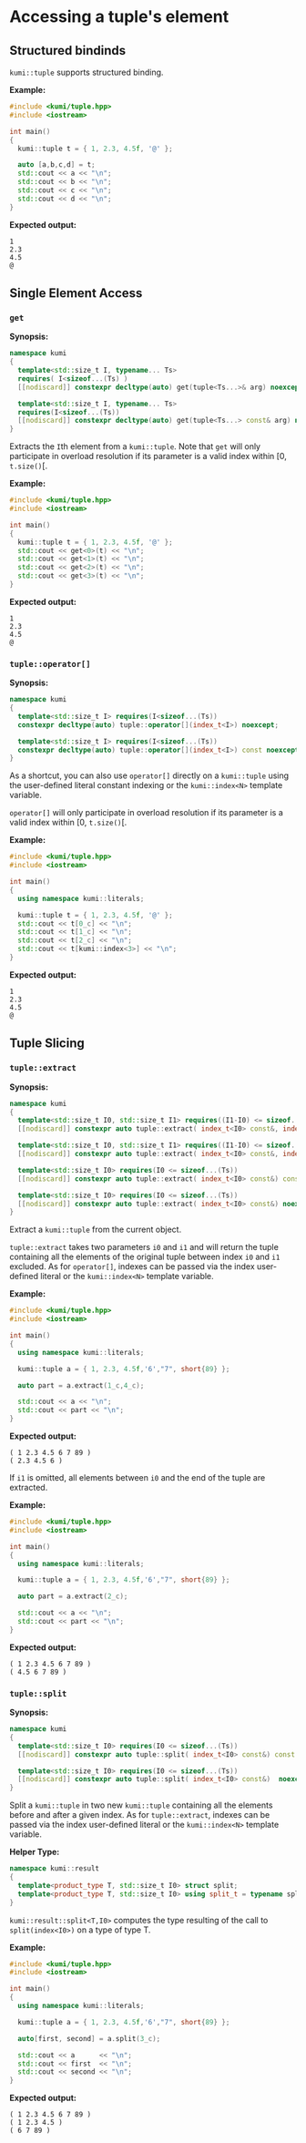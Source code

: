 # Accessing a tuple's element

## Structured bindinds
`kumi::tuple` supports structured binding.

**Example:**
~~~~~~~~~~~~~~~~~~~~~~~~~~~~~~~~~~~~~~~~~~~~~~~~~~~~~~~~~~~~~~~~~~~~~~~~~~~~~~~~~~~~~~~~~~~~~~~~ c++
#include <kumi/tuple.hpp>
#include <iostream>

int main()
{
  kumi::tuple t = { 1, 2.3, 4.5f, '@' };

  auto [a,b,c,d] = t;
  std::cout << a << "\n";
  std::cout << b << "\n";
  std::cout << c << "\n";
  std::cout << d << "\n";
}
~~~~~~~~~~~~~~~~~~~~~~~~~~~~~~~~~~~~~~~~~~~~~~~~~~~~~~~~~~~~~~~~~~~~~~~~~~~~~~~~~~~~~~~~~~~~~~~~

**Expected output:**
~~~~~~~~~~~~~~~~~~~~~~~~~~~~~~~~~~~~~~~~~~~~~~~~~~~~~~~~~~~~~~~~~~~~~~~~~~~~~~~~~~~~~~~~~~~~~~~~
1
2.3
4.5
@
~~~~~~~~~~~~~~~~~~~~~~~~~~~~~~~~~~~~~~~~~~~~~~~~~~~~~~~~~~~~~~~~~~~~~~~~~~~~~~~~~~~~~~~~~~~~~~~~

## Single Element Access

### `get`

**Synopsis:**
```c++
namespace kumi
{
  template<std::size_t I, typename... Ts>
  requires( I<sizeof...(Ts) )
  [[nodiscard]] constexpr decltype(auto) get(tuple<Ts...>& arg) noexcept;

  template<std::size_t I, typename... Ts>
  requires(I<sizeof...(Ts))
  [[nodiscard]] constexpr decltype(auto) get(tuple<Ts...> const& arg) noexcept;
}
```

Extracts the `I`th element from a `kumi::tuple`. Note that `get` will only participate
in overload resolution if its parameter is a valid index within [0, `t.size()`[.

**Example:**
~~~~~~~~~~~~~~~~~~~~~~~~~~~~~~~~~~~~~~~~~~~~~~~~~~~~~~~~~~~~~~~~~~~~~~~~~~~~~~~~~~~~~~~~~~~~~~~~ c++
#include <kumi/tuple.hpp>
#include <iostream>

int main()
{
  kumi::tuple t = { 1, 2.3, 4.5f, '@' };
  std::cout << get<0>(t) << "\n";
  std::cout << get<1>(t) << "\n";
  std::cout << get<2>(t) << "\n";
  std::cout << get<3>(t) << "\n";
}
~~~~~~~~~~~~~~~~~~~~~~~~~~~~~~~~~~~~~~~~~~~~~~~~~~~~~~~~~~~~~~~~~~~~~~~~~~~~~~~~~~~~~~~~~~~~~~~~

**Expected output:**
~~~~~~~~~~~~~~~~~~~~~~~~~~~~~~~~~~~~~~~~~~~~~~~~~~~~~~~~~~~~~~~~~~~~~~~~~~~~~~~~~~~~~~~~~~~~~~~~
1
2.3
4.5
@
~~~~~~~~~~~~~~~~~~~~~~~~~~~~~~~~~~~~~~~~~~~~~~~~~~~~~~~~~~~~~~~~~~~~~~~~~~~~~~~~~~~~~~~~~~~~~~~~

### `tuple::operator[]`

**Synopsis:**
```c++
namespace kumi
{
  template<std::size_t I> requires(I<sizeof...(Ts))
  constexpr decltype(auto) tuple::operator[](index_t<I>) noexcept;

  template<std::size_t I> requires(I<sizeof...(Ts))
  constexpr decltype(auto) tuple::operator[](index_t<I>) const noexcept;
}
```

As a shortcut, you can also use `operator[]` directly on a `kumi::tuple` using the user-defined
literal constant indexing or the `kumi::index<N>` template variable.

`operator[]` will only participate in overload resolution if its parameter is a valid index within
[0, `t.size()`[.


**Example:**
~~~~~~~~~~~~~~~~~~~~~~~~~~~~~~~~~~~~~~~~~~~~~~~~~~~~~~~~~~~~~~~~~~~~~~~~~~~~~~~~~~~~~~~~~~~~~~~~ c++
#include <kumi/tuple.hpp>
#include <iostream>

int main()
{
  using namespace kumi::literals;

  kumi::tuple t = { 1, 2.3, 4.5f, '@' };
  std::cout << t[0_c] << "\n";
  std::cout << t[1_c] << "\n";
  std::cout << t[2_c] << "\n";
  std::cout << t[kumi::index<3>] << "\n";
}
~~~~~~~~~~~~~~~~~~~~~~~~~~~~~~~~~~~~~~~~~~~~~~~~~~~~~~~~~~~~~~~~~~~~~~~~~~~~~~~~~~~~~~~~~~~~~~~~

**Expected output:**
~~~~~~~~~~~~~~~~~~~~~~~~~~~~~~~~~~~~~~~~~~~~~~~~~~~~~~~~~~~~~~~~~~~~~~~~~~~~~~~~~~~~~~~~~~~~~~~~
1
2.3
4.5
@
~~~~~~~~~~~~~~~~~~~~~~~~~~~~~~~~~~~~~~~~~~~~~~~~~~~~~~~~~~~~~~~~~~~~~~~~~~~~~~~~~~~~~~~~~~~~~~~~

## Tuple Slicing

### `tuple::extract`

**Synopsis:**
```c++
namespace kumi
{
  template<std::size_t I0, std::size_t I1> requires((I1-I0) <= sizeof...(Ts))
  [[nodiscard]] constexpr auto tuple::extract( index_t<I0> const&, index_t<I1> const&) const noexcept;

  template<std::size_t I0, std::size_t I1> requires((I1-I0) <= sizeof...(Ts))
  [[nodiscard]] constexpr auto tuple::extract( index_t<I0> const&, index_t<I1> const&) noexcept;

  template<std::size_t I0> requires(I0 <= sizeof...(Ts))
  [[nodiscard]] constexpr auto tuple::extract( index_t<I0> const&) const noexcept;

  template<std::size_t I0> requires(I0 <= sizeof...(Ts))
  [[nodiscard]] constexpr auto tuple::extract( index_t<I0> const&) noexcept ;
}
```

Extract a `kumi::tuple` from the current object.

`tuple::extract` takes two parameters `i0` and `i1` and will return the tuple containing all
the elements of the original tuple between index `i0` and `i1` excluded. As for `operator[]`,
indexes can be passed via the index user-defined literal or the `kumi::index<N>` template variable.

**Example:**
~~~~~~~~~~~~~~~~~~~~~~~~~~~~~~~~~~~~~~~~~~~~~~~~~~~~~~~~~~~~~~~~~~~~~~~~~~~~~~~~~~~~~~~~~~~~~~~~ c++
#include <kumi/tuple.hpp>
#include <iostream>

int main()
{
  using namespace kumi::literals;

  kumi::tuple a = { 1, 2.3, 4.5f,'6',"7", short{89} };

  auto part = a.extract(1_c,4_c);

  std::cout << a << "\n";
  std::cout << part << "\n";
}
~~~~~~~~~~~~~~~~~~~~~~~~~~~~~~~~~~~~~~~~~~~~~~~~~~~~~~~~~~~~~~~~~~~~~~~~~~~~~~~~~~~~~~~~~~~~~~~~

**Expected output:**
~~~~~~~~~~~~~~~~~~~~~~~~~~~~~~~~~~~~~~~~~~~~~~~~~~~~~~~~~~~~~~~~~~~~~~~~~~~~~~~~~~~~~~~~~~~~~~~~
( 1 2.3 4.5 6 7 89 )
( 2.3 4.5 6 )
~~~~~~~~~~~~~~~~~~~~~~~~~~~~~~~~~~~~~~~~~~~~~~~~~~~~~~~~~~~~~~~~~~~~~~~~~~~~~~~~~~~~~~~~~~~~~~~~

If `i1` is omitted, all elements between `i0` and the end of the tuple are extracted.

**Example:**
~~~~~~~~~~~~~~~~~~~~~~~~~~~~~~~~~~~~~~~~~~~~~~~~~~~~~~~~~~~~~~~~~~~~~~~~~~~~~~~~~~~~~~~~~~~~~~~~ c++
#include <kumi/tuple.hpp>
#include <iostream>

int main()
{
  using namespace kumi::literals;

  kumi::tuple a = { 1, 2.3, 4.5f,'6',"7", short{89} };

  auto part = a.extract(2_c);

  std::cout << a << "\n";
  std::cout << part << "\n";
}
~~~~~~~~~~~~~~~~~~~~~~~~~~~~~~~~~~~~~~~~~~~~~~~~~~~~~~~~~~~~~~~~~~~~~~~~~~~~~~~~~~~~~~~~~~~~~~~~

**Expected output:**
~~~~~~~~~~~~~~~~~~~~~~~~~~~~~~~~~~~~~~~~~~~~~~~~~~~~~~~~~~~~~~~~~~~~~~~~~~~~~~~~~~~~~~~~~~~~~~~~
( 1 2.3 4.5 6 7 89 )
( 4.5 6 7 89 )
~~~~~~~~~~~~~~~~~~~~~~~~~~~~~~~~~~~~~~~~~~~~~~~~~~~~~~~~~~~~~~~~~~~~~~~~~~~~~~~~~~~~~~~~~~~~~~~~

### `tuple::split`

**Synopsis:**
```c++
namespace kumi
{
  template<std::size_t I0> requires(I0 <= sizeof...(Ts))
  [[nodiscard]] constexpr auto tuple::split( index_t<I0> const&) const noexcept;

  template<std::size_t I0> requires(I0 <= sizeof...(Ts))
  [[nodiscard]] constexpr auto tuple::split( index_t<I0> const&)  noexcept;
}
```

Split a `kumi::tuple` in two new `kumi::tuple` containing all the elements before and after
a given index. As for `tuple::extract`, indexes can be passed via the index user-defined literal
or the `kumi::index<N>` template variable.

**Helper Type:**
~~~~~~~~~~~~~~~~~~~~~~~~~~~~~~~~~~~~~~~~~~~~~~~~~~~~~~~~~~~~~~~~~~~~~~~~~~~~~~~~~~~~~~~~~~~~~~~~ c++
namespace kumi::result
{
  template<product_type T, std::size_t I0> struct split;
  template<product_type T, std::size_t I0> using split_t = typename split<T,I0>::type;
}
~~~~~~~~~~~~~~~~~~~~~~~~~~~~~~~~~~~~~~~~~~~~~~~~~~~~~~~~~~~~~~~~~~~~~~~~~~~~~~~~~~~~~~~~~~~~~~~~

`kumi::result::split<T,I0>` computes the type resulting of the call to `split(index<I0>)` on a
type of type T.

**Example:**
~~~~~~~~~~~~~~~~~~~~~~~~~~~~~~~~~~~~~~~~~~~~~~~~~~~~~~~~~~~~~~~~~~~~~~~~~~~~~~~~~~~~~~~~~~~~~~~~ c++
#include <kumi/tuple.hpp>
#include <iostream>

int main()
{
  using namespace kumi::literals;

  kumi::tuple a = { 1, 2.3, 4.5f,'6',"7", short{89} };

  auto[first, second] = a.split(3_c);

  std::cout << a      << "\n";
  std::cout << first  << "\n";
  std::cout << second << "\n";
}
~~~~~~~~~~~~~~~~~~~~~~~~~~~~~~~~~~~~~~~~~~~~~~~~~~~~~~~~~~~~~~~~~~~~~~~~~~~~~~~~~~~~~~~~~~~~~~~~

**Expected output:**
~~~~~~~~~~~~~~~~~~~~~~~~~~~~~~~~~~~~~~~~~~~~~~~~~~~~~~~~~~~~~~~~~~~~~~~~~~~~~~~~~~~~~~~~~~~~~~~~
( 1 2.3 4.5 6 7 89 )
( 1 2.3 4.5 )
( 6 7 89 )
~~~~~~~~~~~~~~~~~~~~~~~~~~~~~~~~~~~~~~~~~~~~~~~~~~~~~~~~~~~~~~~~~~~~~~~~~~~~~~~~~~~~~~~~~~~~~~~~
